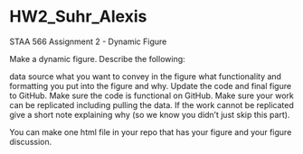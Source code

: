 # HW2_Suhr_Alexis
STAA 566 Assignment 2 - Dynamic Figure

Make a dynamic figure. Describe the following:

data source
what you want to convey in the figure
what functionality and formatting you put into the figure and why.
Update the code and final figure to GitHub. Make sure the code is functional on GitHub. Make sure your work can be replicated including pulling the data. If the work cannot be replicated give a short note explaining why (so we know you didn’t just skip this part).

You can make one html file in your repo that has your figure and your figure discussion.
